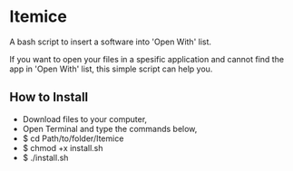 Itemice
=======

A bash script to insert a software into 'Open With' list.

If you want to open your files in a spesific application and cannot find the app in 'Open With' list, this simple script
can help you.

## How to Install
* Download files to your computer,
* Open Terminal and type the commands below,
* $ cd Path/to/folder/Itemice
* $ chmod +x install.sh
* $ ./install.sh
